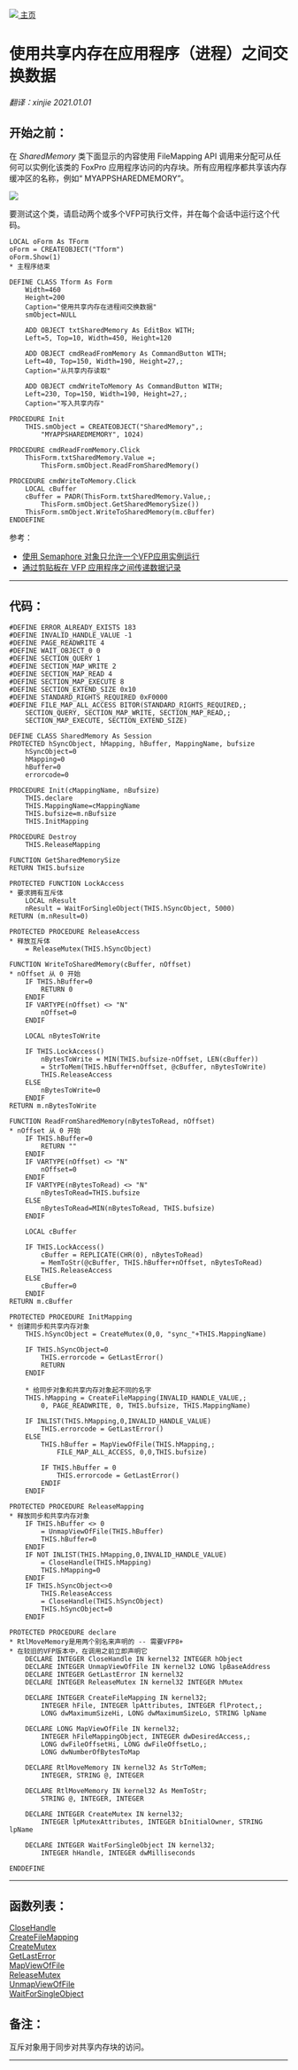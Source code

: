 [<img src="../images/home.png"> 主页 ](https://github.com/VFP9/Win32API)  

# 使用共享内存在应用程序（进程）之间交换数据
_翻译：xinjie  2021.01.01_

## 开始之前：
在 *SharedMemory* 类下面显示的内容使用 FileMapping API 调用来分配可从任何可以实例化该类的 FoxPro 应用程序访问的内存块。所有应用程序都共享该内存缓冲区的名称，例如“ MYAPPSHAREDMEMORY”。  

![](../images/sharedmemory.png)  

要测试这个类，请启动两个或多个VFP可执行文件，并在每个会话中运行这个代码。  

```foxpro
LOCAL oForm As TForm  
oForm = CREATEOBJECT("Tform")  
oForm.Show(1)  
* 主程序结束  

DEFINE CLASS Tform As Form  
	Width=460  
	Height=200  
	Caption="使用共享内存在进程间交换数据"  
	smObject=NULL  

	ADD OBJECT txtSharedMemory As EditBox WITH;  
	Left=5, Top=10, Width=450, Height=120  

	ADD OBJECT cmdReadFromMemory As CommandButton WITH;  
	Left=40, Top=150, Width=190, Height=27,;  
	Caption="从共享内存读取"  

	ADD OBJECT cmdWriteToMemory As CommandButton WITH;  
	Left=230, Top=150, Width=190, Height=27,;  
	Caption="写入共享内存"  

PROCEDURE Init  
	THIS.smObject = CREATEOBJECT("SharedMemory",;  
		"MYAPPSHAREDMEMORY", 1024)  

PROCEDURE cmdReadFromMemory.Click  
	ThisForm.txtSharedMemory.Value =;  
		ThisForm.smObject.ReadFromSharedMemory()  

PROCEDURE cmdWriteToMemory.Click  
	LOCAL cBuffer  
	cBuffer = PADR(ThisForm.txtSharedMemory.Value,;  
		ThisForm.smObject.GetSharedMemorySize())  
	ThisForm.smObject.WriteToSharedMemory(m.cBuffer)  
ENDDEFINE
```
参考：

* [使用 Semaphore 对象只允许一个VFP应用实例运行](sample_147.md)  
* [通过剪贴板在 VFP 应用程序之间传递数据记录](sample_346.md)  
  
***  


## 代码：
```foxpro  
#DEFINE ERROR_ALREADY_EXISTS 183
#DEFINE INVALID_HANDLE_VALUE -1
#DEFINE PAGE_READWRITE 4
#DEFINE WAIT_OBJECT_0 0
#DEFINE SECTION_QUERY 1
#DEFINE SECTION_MAP_WRITE 2
#DEFINE SECTION_MAP_READ 4
#DEFINE SECTION_MAP_EXECUTE 8
#DEFINE SECTION_EXTEND_SIZE 0x10
#DEFINE STANDARD_RIGHTS_REQUIRED 0xF0000
#DEFINE FILE_MAP_ALL_ACCESS BITOR(STANDARD_RIGHTS_REQUIRED,;
	SECTION_QUERY, SECTION_MAP_WRITE, SECTION_MAP_READ,;
	SECTION_MAP_EXECUTE, SECTION_EXTEND_SIZE)

DEFINE CLASS SharedMemory As Session
PROTECTED hSyncObject, hMapping, hBuffer, MappingName, bufsize
	hSyncObject=0
	hMapping=0
	hBuffer=0
	errorcode=0

PROCEDURE Init(cMappingName, nBufsize)
	THIS.declare
	THIS.MappingName=cMappingName
	THIS.bufsize=m.nBufsize
	THIS.InitMapping

PROCEDURE Destroy
	THIS.ReleaseMapping

FUNCTION GetSharedMemorySize
RETURN THIS.bufsize

PROTECTED FUNCTION LockAccess
* 要求拥有互斥体
	LOCAL nResult
	nResult = WaitForSingleObject(THIS.hSyncObject, 5000)
RETURN (m.nResult=0)

PROTECTED PROCEDURE ReleaseAccess
* 释放互斥体
	= ReleaseMutex(THIS.hSyncObject)

FUNCTION WriteToSharedMemory(cBuffer, nOffset)
* nOffset 从 0 开始
	IF THIS.hBuffer=0
		RETURN 0
	ENDIF
	IF VARTYPE(nOffset) <> "N"
		nOffset=0
	ENDIF

	LOCAL nBytesToWrite

	IF THIS.LockAccess()
		nBytesToWrite = MIN(THIS.bufsize-nOffset, LEN(cBuffer))
		= StrToMem(THIS.hBuffer+nOffset, @cBuffer, nBytesToWrite)
		THIS.ReleaseAccess
	ELSE
		nBytesToWrite=0
	ENDIF
RETURN m.nBytesToWrite

FUNCTION ReadFromSharedMemory(nBytesToRead, nOffset)
* nOffset 从 0 开始
	IF THIS.hBuffer=0
		RETURN ""
	ENDIF
	IF VARTYPE(nOffset) <> "N"
		nOffset=0
	ENDIF
	IF VARTYPE(nBytesToRead) <> "N"
		nBytesToRead=THIS.bufsize
	ELSE
		nBytesToRead=MIN(nBytesToRead, THIS.bufsize)
	ENDIF

	LOCAL cBuffer

	IF THIS.LockAccess()
		cBuffer = REPLICATE(CHR(0), nBytesToRead)
		= MemToStr(@cBuffer, THIS.hBuffer+nOffset, nBytesToRead)
		THIS.ReleaseAccess
	ELSE
		cBuffer=0
	ENDIF
RETURN m.cBuffer

PROTECTED PROCEDURE InitMapping
* 创建同步和共享内存对象
	THIS.hSyncObject = CreateMutex(0,0, "sync_"+THIS.MappingName)

	IF THIS.hSyncObject=0
		THIS.errorcode = GetLastError()
		RETURN
	ENDIF

	* 给同步对象和共享内存对象起不同的名字
	THIS.hMapping = CreateFileMapping(INVALID_HANDLE_VALUE,;
		0, PAGE_READWRITE, 0, THIS.bufsize, THIS.MappingName)

	IF INLIST(THIS.hMapping,0,INVALID_HANDLE_VALUE)
		THIS.errorcode = GetLastError()
	ELSE
		THIS.hBuffer = MapViewOfFile(THIS.hMapping,;
			FILE_MAP_ALL_ACCESS, 0,0,THIS.bufsize)

		IF THIS.hBuffer = 0
			THIS.errorcode = GetLastError()
		ENDIF
	ENDIF

PROTECTED PROCEDURE ReleaseMapping
* 释放同步和共享内存对象
	IF THIS.hBuffer <> 0
		= UnmapViewOfFile(THIS.hBuffer)
		THIS.hBuffer=0
	ENDIF
	IF NOT INLIST(THIS.hMapping,0,INVALID_HANDLE_VALUE)
		= CloseHandle(THIS.hMapping)
		THIS.hMapping=0
	ENDIF
	IF THIS.hSyncObject<>0
		THIS.ReleaseAccess
		= CloseHandle(THIS.hSyncObject)
		THIS.hSyncObject=0
	ENDIF

PROTECTED PROCEDURE declare
* RtlMoveMemory是用两个别名来声明的 -- 需要VFP8+
* 在较旧的VFP版本中，在调用之前立即声明它
	DECLARE INTEGER CloseHandle IN kernel32 INTEGER hObject
	DECLARE INTEGER UnmapViewOfFile IN kernel32 LONG lpBaseAddress
	DECLARE INTEGER GetLastError IN kernel32
	DECLARE INTEGER ReleaseMutex IN kernel32 INTEGER hMutex

	DECLARE INTEGER CreateFileMapping IN kernel32;
		INTEGER hFile, INTEGER lpAttributes, INTEGER flProtect,;
		LONG dwMaximumSizeHi, LONG dwMaximumSizeLo, STRING lpName

	DECLARE LONG MapViewOfFile IN kernel32;
		INTEGER hFileMappingObject, INTEGER dwDesiredAccess,;
		LONG dwFileOffsetHi, LONG dwFileOffsetLo,;
		LONG dwNumberOfBytesToMap

	DECLARE RtlMoveMemory IN kernel32 As StrToMem;
		INTEGER, STRING @, INTEGER

	DECLARE RtlMoveMemory IN kernel32 As MemToStr;
		STRING @, INTEGER, INTEGER

	DECLARE INTEGER CreateMutex IN kernel32;
		INTEGER lpMutexAttributes, INTEGER bInitialOwner, STRING lpName

	DECLARE INTEGER WaitForSingleObject IN kernel32;
		INTEGER hHandle, INTEGER dwMilliseconds

ENDDEFINE  
```  
***  


## 函数列表：
[CloseHandle](../libraries/kernel32/CloseHandle.md)  
[CreateFileMapping](../libraries/kernel32/CreateFileMapping.md)  
[CreateMutex](../libraries/kernel32/CreateMutex.md)  
[GetLastError](../libraries/kernel32/GetLastError.md)  
[MapViewOfFile](../libraries/kernel32/MapViewOfFile.md)  
[ReleaseMutex](../libraries/kernel32/ReleaseMutex.md)  
[UnmapViewOfFile](../libraries/kernel32/UnmapViewOfFile.md)  
[WaitForSingleObject](../libraries/kernel32/WaitForSingleObject.md)  

## 备注：
互斥对象用于同步对共享内存块的访问。  
  
***  

